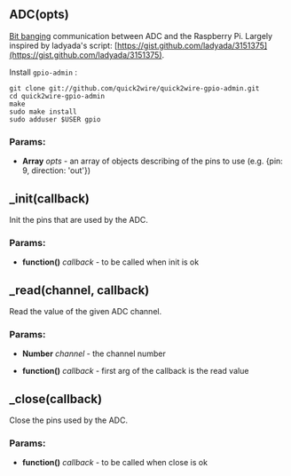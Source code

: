 

<!-- Start src/adc.js -->

## ADC(opts)

[Bit banging](http://en.wikipedia.org/wiki/Bit_banging) communication between ADC and the Raspberry Pi.
Largely inspired by ladyada's script: [https://gist.github.com/ladyada/3151375](https://gist.github.com/ladyada/3151375).

Install `gpio-admin` :
```shell
git clone git://github.com/quick2wire/quick2wire-gpio-admin.git
cd quick2wire-gpio-admin
make
sudo make install
sudo adduser $USER gpio
```

### Params: 

* **Array** *opts* - an array of objects describing of the pins to use (e.g. {pin: 9, direction: 'out'})

## _init(callback)

Init the pins that are used by the ADC.

### Params: 

* **function()** *callback* - to be called when init is ok

## _read(channel, callback)

Read the value of the given ADC channel.

### Params: 

* **Number** *channel* - the channel number

* **function()** *callback* - first arg of the callback is the read value

## _close(callback)

Close the pins used by the ADC.

### Params: 

* **function()** *callback* - to be called when close is ok

<!-- End src/adc.js -->

